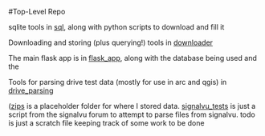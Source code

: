 #Top-Level Repo

sqlite tools in [sql](sql), along with python scripts to download and fill it

Downloading and storing (plus querying!) tools in [downloader](downloader)

The main flask app is in [flask_app](flask_app), along with the database being
used and the 

Tools for parsing drive test data (mostly for use in arc and qgis) in 
[drive_parsing](drive_parsing)

([zips](zips) is a placeholder folder for where I stored data. 
[signalvu_tests](signalvu_tests) is just a script from the signalvu forum to attempt to parse files from signalvu. todo is just a scratch file keeping track
of some work to be done
